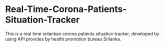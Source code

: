 # Real-Time-Corona-Patients-Situation-Tracker
This is a real time srilankan corona patients situation tracker, developed by using API provides by health promotion bureau Srilanka.
